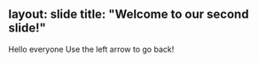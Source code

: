 layout: slide
title: "Welcome to our second slide!"
---
Hello everyone 
Use the left arrow to go back!
